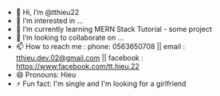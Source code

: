 - 👋 Hi, I’m @tthieu22
- 👀 I’m interested in ...
- 🌱 I’m currently learning MERN Stack Tutorial - some project
- 💞️ I’m looking to collaborate on ...
- 📫 How to reach me : phone: 0563650708 || email : tthieu.dev.02@gmail.com || facebook : https://www.facebook.com/tt.hieu.22
- 😄 Pronouns: Hieu
- ⚡ Fun fact: I'm single and I'm looking for a girlfriend

<!---
tthieu22/tthieu22 is a ✨ special ✨ repository because its `README.md` (this file) appears on your GitHub profile.
You can click the Preview link to take a look at your changes.
--->
